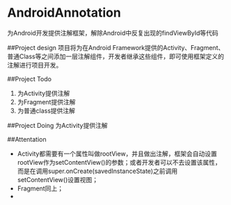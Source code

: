 AndroidAnnotation
=================

为Android开发提供注解框架，解除Android中反复出现的findViewById等代码


##Project design
项目将为在Android Framework提供的Activity、Fragment、普通Class等之间添加一层注解组件，开发者继承这些组件，即可使用框架定义的注解进行项目开发。


##Project Todo
1. 为Activity提供注解
2. 为Fragment提供注解
3. 为普通class提供注解


##Project Doing
为Activity提供注解


##Attentation
- Activity都需要有一个属性叫做rootView，并且做出注解，框架会自动设置rootView作为setContentView()的参数；或者开发者可以不去设置该属性，而是在调用super.onCreate(savedInstanceState)之前调用setContentView()设置视图；
- Fragment同上；
- 
